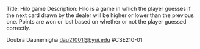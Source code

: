 Title: Hilo game
Description: Hilo is a game in which the player guesses if the next card drawn by the dealer will 
be higher or lower than the previous one. Points are won or lost based on whether or not the player 
guessed correctly.
 

 Doubra Daunemigha
 dau21001@byui.edu
 #CSE210-01

